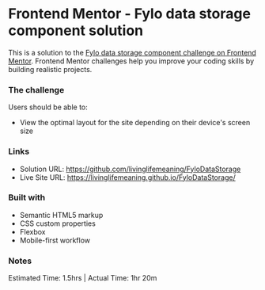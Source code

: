# Frontend Mentor - Fylo data storage component solution

This is a solution to the [Fylo data storage component challenge on Frontend Mentor](https://www.frontendmentor.io/challenges/fylo-data-storage-component-1dZPRbV5n). Frontend Mentor challenges help you improve your coding skills by building realistic projects. 

### The challenge

Users should be able to:

- View the optimal layout for the site depending on their device's screen size

### Links

- Solution URL: https://github.com/livinglifemeaning/FyloDataStorage
- Live Site URL: https://livinglifemeaning.github.io/FyloDataStorage/

### Built with

- Semantic HTML5 markup
- CSS custom properties
- Flexbox
- Mobile-first workflow


### Notes 
Estimated Time: 1.5hrs | Actual Time: 1hr 20m
